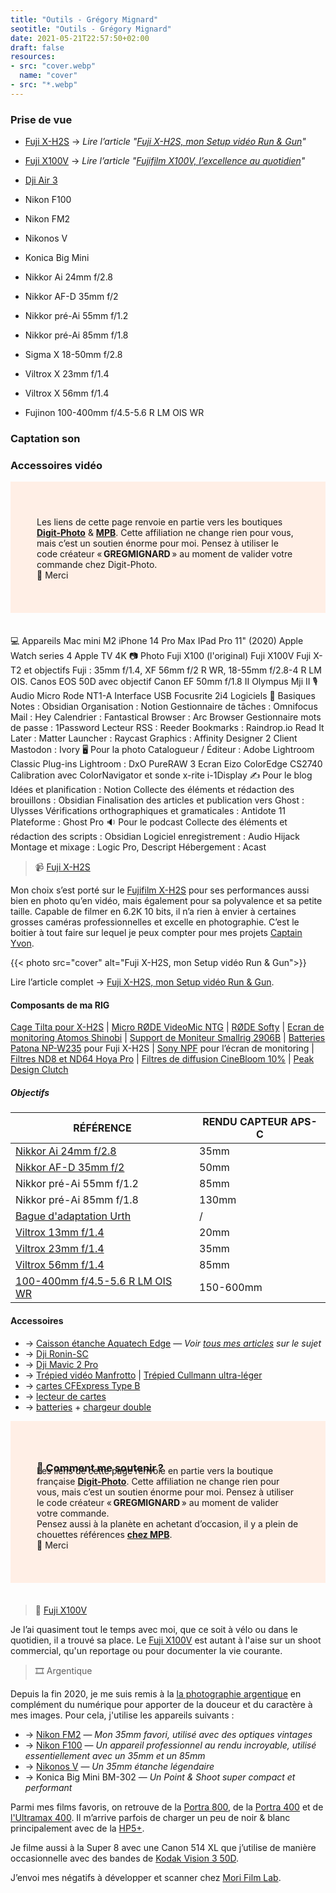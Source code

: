 ```yaml
---
title: "Outils - Grégory Mignard"
seotitle: "Outils - Grégory Mignard"
date: 2021-05-21T22:57:50+02:00
draft: false
resources:
- src: "cover.webp"
  name: "cover"
- src: "*.webp"
---
```


### Prise de vue

- [Fuji X-H2S](https://dp.gt/a/96cbwbtsa) → *Lire l’article "[Fuji X-H2S, mon Setup vidéo Run & Gun](https://gregorymignard.com/setup-video-fuji-xh2s/)"*
- [Fuji X100V](https://prf.hn/l/9OpGNw1) → *Lire l’article "[Fujifilm X100V, l’excellence au quotidien](https://gregorymignard.com/fujifilm-x100v/)"*
- [Dji Air 3](https://dp.gt/a/uj7xo7k6e)
- Nikon F100
- Nikon FM2
- Nikonos V
- Konica Big Mini

- Nikkor Ai 24mm f/2.8
- Nikkor AF-D 35mm f/2
- Nikkor pré-Ai 55mm f/1.2
- Nikkor pré-Ai 85mm f/1.8
- Sigma X 18-50mm f/2.8
- Viltrox X 23mm f/1.4
- Viltrox X 56mm f/1.4
- Fujinon 100-400mm f/4.5-5.6 R LM OIS WR

### Captation son

### Accessoires vidéo



<div style="max-width: 57rem!important;margin: auto;margin-bottom: 35px;background-color: #ffefe6;padding:42px; text-align:left;">
     <p style="margin-bottom: 10px;">
     Les liens de cette page renvoie en partie vers les boutiques <a href="https://dp.gt/a/hwciruzn7" target="_blank"><B>Digit-Photo</B></a> & <a href="https://prf.hn/l/p3qB2P5" target="_blank"><B>MPB</B></a>. Cette affiliation ne change rien pour vous, mais c’est un soutien énorme pour moi. Pensez à utiliser le code créateur « <B>GREGMIGNARD</B> » au moment de valider votre commande chez Digit-Photo.</br>
     🙏 Merci</p>
</div>


💻 Appareils
Mac mini M2
iPhone 14 Pro Max
IPad Pro 11" (2020)
Apple Watch series 4
Apple TV 4K
📷 Photo
Fuji X100 (l'original)
Fuji X100V
Fuji X-T2 et objectifs Fuji : 35mm f/1.4, XF 56mm f/2 R WR, 18-55mm f/2.8-4 R LM OIS.
Canos EOS 50D avec objectif Canon EF 50mm f/1.8 II
Olympus Mji II
🎙️ Audio
Micro Rode NT1-A
Interface USB Focusrite 2i4
Logiciels
📆 Basiques
Notes : Obsidian
Organisation : Notion
Gestionnaire de tâches : Omnifocus
Mail : Hey
Calendrier : Fantastical
Browser : Arc Browser
Gestionnaire mots de passe : 1Password
Lecteur RSS : Reeder
Bookmarks : Raindrop.io
Read It Later : Matter
Launcher : Raycast
Graphics : Affinity Designer 2
Client Mastodon : Ivory
🖥️ Pour la photo
Catalogueur / Éditeur : Adobe Lightroom Classic
Plug-ins Lightroom : DxO PureRAW 3
Ecran Eizo ColorEdge CS2740
Calibration avec ColorNavigator et sonde x-rite i-1Display
✍️ Pour le blog
Idées et planification : Notion
Collecte des éléments et rédaction des brouillons : Obsidian
Finalisation des articles et publication vers Ghost : Ulysses
Vérifications orthographiques et gramaticales : Antidote 11
Plateforme : Ghost Pro
🔉 Pour le podcast
Collecte des éléments et rédaction des scripts : Obsidian
Logiciel enregistrement : Audio Hijack
Montage et mixage : Logic Pro, Descript
Hébergement : Acast


> 📹 [Fuji X-H2S](https://dp.gt/a/uj7xo7k6e)

Mon choix s’est porté sur le [Fujifilm X-H2S](https://dp.gt/a/uj7xo7k6e) pour ses performances aussi bien en photo qu’en vidéo, mais également pour sa polyvalence et sa petite taille. Capable de filmer en 6.2K 10 bits, il n’a rien à envier à certaines grosses caméras professionnelles et excelle en photographie. C’est le boitier à tout faire sur lequel je peux compter pour mes projets [Captain Yvon](https://captainyvon.fr/).  

{{< photo src="cover" alt="Fuji X-H2S, mon Setup vidéo Run & Gun">}}

Lire l’article complet → [Fuji X-H2S, mon Setup vidéo Run & Gun](https://gregorymignard.com/setup-video-fuji-xh2s/).

#### Composants de ma RIG

[Cage Tilta pour X-H2S](https://dp.gt/a/phnyrcpqq) | [Micro RØDE VideoMic NTG](https://www.digit-photo.com/RODE-Microphone-VideoMic-NTG-Noir-rRODER100315.html?dpa_id=23) | [RØDE Softy](https://www.digit-photo.com/RODE-Protection-Micro-Anti-Vent-rRODER100317.html?dpa_id=23) | [Ecran de monitoring Atomos Shinobi](https://dp.gt/a/7n0j568xm) | [Support de Moniteur Smallrig 2906B](https://amzn.to/3SogqU9) | [Batteries Patona NP-W235](https://dp.gt/a/hmnzg0v8s) pour Fuji X-H2S | [Sony NPF](https://www.digit-photo.com/PATONA-Batterie-Sony-NP-F970-rPATONA1207.html?dpa_id=23) pour l’écran de monitoring | [Filtres ND8 et ND64 Hoya Pro](https://www.digit-photo.com/Filtres-vissants-aFA0032/Hoya/+choixMarque-821%7C?dpa_id=23) | [Filtres de diffusion CineBloom 10%](https://www.shopmoment.com/filters/diffusion-filters) | [Peak Design Clutch](https://dp.gt/a/dy0zci12s)

##### Objectifs

| **RÉFÉRENCE**               | **RENDU CAPTEUR APS-C**  |
|-----------------------------|--------------------------|
| [Nikkor Ai 24mm f/2.8](https://prf.hn/l/RlyeLMp)| 35mm |
| [Nikkor AF-D 35mm f/2](https://prf.hn/l/Oqn0enN)| 50mm |
| Nikkor pré-Ai 55mm f/1.2    | 85mm                     |
| Nikkor pré-Ai 85mm f/1.8    | 130mm                    |
| [Bague d'adaptation Urth](https://amzn.to/3mkLS8j) | / |
| [Viltrox 13mm f/1.4](https://dp.gt/a/awcenxpfa) | 20mm |
| [Viltrox 23mm f/1.4](https://dp.gt/a/ltkoiotjf) | 35mm |
| [Viltrox 56mm f/1.4](https://dp.gt/a/ceshwbro)  | 85mm |
| [100-400mm f/4.5-5.6 R LM OIS WR](https://www.digit-photo.com/FUJI-XF-100-400mm-f-4-5-5-6-R-LM-OIS-WR-Noir-rFUJI16501109.html?dpa_id=23)  | 150-600mm |

#### Accessoires

* → [Caisson étanche Aquatech Edge](https://fr.eu.aquatech.net/collections/edge-boîtiers-d%27eau/inspirants/edge-boîtier-d%27eau-pro-pour-fujifilm-x-h2s) — *Voir [tous mes articles](https://gregorymignard.com/watershot/) sur le sujet*
* → [Dji Ronin-SC](https://amzn.to/3ipLxwX)
* → [Dji Mavic 2 Pro](https://www.digit-photo.com/DJI-Drone-Mavic-2-Pro-rDJIMAVIC2PRO.html?dpa_id=23)
* → [Trépied vidéo Manfrotto](https://www.digit-photo.com/MANFROTTO-MVK502AM-1-Kit-Video-Rotule-502-rMANFROTTOMVK502AM1.html?dpa_id=23) | [Trépied Cullmann ultra-léger](https://www.digit-photo.com/CULLMANN-56815-Trepied-de-Voyage-Carvao-816-TC-Carbone-Noir-rCULLC56815.html?dpa_id=23)
* → [cartes CFExpress Type B](https://dp.gt/a/vlfoh7ba)
* → [lecteur de cartes](https://www.digit-photo.com/Lecteurs-de-cartes-memoire-aFA0052/Lecteur%2520de%2520carte%2520cfexpress/?dpa_id=23)
* → [batteries](https://dp.gt/a/hmnzg0v8s) + [chargeur double](https://dp.gt/a/n2yvu85f9)

<div style="max-width: 57rem!important;margin: auto;margin-bottom: 35px;background-color: #ffefe6;padding:42px; text-align:left;">

<h3 style="margin-bottom: -45px;">💸 Comment me soutenir ?</h3>
      </br>
      <p style="margin-bottom: 10px;">
     Les liens de cette page renvoie en partie vers la boutique française <a href="https://dp.gt/a/hwciruzn7" target="_blank"><B>Digit-Photo</B></a>. Cette affiliation ne change rien pour vous, mais c’est un soutien énorme pour moi. Pensez à utiliser le code créateur « <B>GREGMIGNARD</B> » au moment de valider votre commande.</br>
     Pensez aussi à la planète en achetant d’occasion, il y a plein de chouettes références <a href="https://prf.hn/l/p3qB2P5" target="_blank"><B>chez MPB</B></a>.</br> 🙏 Merci</p>
</div>

> 📸 [Fuji X100V](https://prf.hn/l/w9g1Nwn)

Je l’ai quasiment tout le temps avec moi, que ce soit à vélo ou dans le quotidien, il a trouvé sa place. Le [Fuji X100V](https://prf.hn/l/w9g1Nwn) est autant à l'aise sur un shoot commercial, qu'un reportage ou pour documenter la vie courante.

> 🎞 Argentique

Depuis la fin 2020, je me suis remis à la [la photographie argentique](https://gregorymignard.com/analog/) en complément du numérique pour apporter de la douceur et du caractère à mes images. Pour cela, j'utilise les appareils suivants :

* → [Nikon FM2](https://gregorymignard.com/nikon-fm2/) — *Mon 35mm favori, utilisé avec des optiques vintages*
* → [Nikon F100](https://gregorymignard.com/le-maroc-avec-un-nikon-f100/) — *Un appareil professionnel au rendu incroyable, utilisé essentiellement avec un 35mm et un 85mm*
* → [Nikonos V](https://gregorymignard.com/nikonos-v/) — *Un 35mm étanche légendaire*
* → Konica Big Mini BM-302 — *Un Point & Shoot super compact et performant*

Parmi mes films favoris, on retrouve de la [Portra 800](https://www.digit-photo.com/KODAK-Portra-800asa-135-36Poses-rFPNK1451855.html?dpa_id=23), de la [Portra 400](https://www.digit-photo.com/KODAK-Portra-400-135-36-Poses-X5-rKFILM386.html?dpa_id=23) et de [l'Ultramax 400](https://www.digit-photo.com/KODAK-Ultramax-400-135-36-Poses-X3-rKODAK41024389.html?dpa_id=23). Il m’arrive parfois de charger un peu de noir & blanc principalement avec de la [HP5+](https://www.digit-photo.com/ILFORD-HP5-135-400asa-36-Poses-rFNBI1574577.html?dpa_id=23).

Je filme aussi à la Super 8 avec une Canon 514 XL que j’utilise de manière occasionnelle avec des bandes de [Kodak Vision 3 50D](https://www.digit-photo.com/KODAK-Film-Vision3-50D-8mm-pour-Camera-Super-8-rKODAKKS850D.html?dpa_id=23).

J’envoi mes négatifs à développer et scanner chez [Mori Film Lab](https://morifilmlab.com/).
